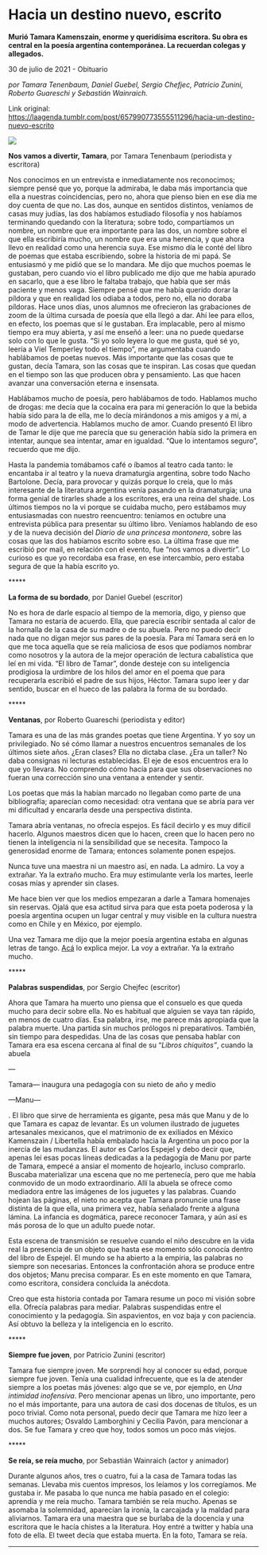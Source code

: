 # Hacia un destino nuevo, escrito

**Murió Tamara Kamenszain, enorme y queridísima escritora. Su obra es central en la poesía argentina contemporánea.  La recuerdan colegas y allegados.**

30 de julio de 2021 - Obituario

_por Tamara Tenenbaum, Daniel Guebel,  Sergio Chefjec, Patricio Zunini, Roberto Guareschi y Sebastián Wainraich._

Link original: https://laagenda.tumblr.com/post/657990773555511296/hacia-un-destino-nuevo-escrito

![](https://64.media.tumblr.com/d0114f567f8c641b6b0e0b7b4dfb5abb/ad446ef0dee4d649-51/s500x750/04e10dc1b8df560fff4737d0ce8419caf95b4f99.png)  
  
**Nos vamos a divertir, Tamara**, por Tamara Tenenbaum (periodista y escritora)

Nos conocimos en un entrevista e inmediatamente nos reconocimos; siempre pensé que yo, porque la admiraba, le daba más importancia que ella a nuestras coincidencias, pero no, ahora que pienso bien en ese día me doy cuenta de que no. Las dos, aunque en sentidos distintos, veníamos de casas muy judías, las dos habíamos estudiado filosofía y nos habíamos terminando quedando con la literatura; sobre todo, compartíamos un nombre, un nombre que era importante para las dos, un nombre sobre el que ella escribiría mucho, un nombre que era una herencia, y que ahora llevo en realidad como una herencia suya. Ese mismo día le conté del libro de poemas que estaba escribiendo, sobre la historia de mi papá. Se entusiasmó y me pidió que se lo mandara. Me dijo que muchos poemas le gustaban, pero cuando vio el libro publicado me dijo que me había apurado en sacarlo, que a ese libro le faltaba trabajo, que había que ser más paciente y menos vaga. Siempre pensé que me había querido dorar la píldora y que en realidad los odiaba a todos, pero no, ella no doraba píldoras. Hace unos días, unos alumnos me ofrecieron las grabaciones de zoom de la última cursada de poesía que ella llegó a dar. Ahí lee para ellos, en efecto, los poemas que sí le gustaban. Era implacable, pero al mismo tiempo era muy abierta, y así me enseñó a leer: una no puede quedarse solo con lo que le gusta. “Si yo solo leyera lo que me gusta, qué sé yo, leería a Viel Temperley todo el tiempo”, me argumentaba cuando hablábamos de poetas nuevos. Más importante que las cosas que te gustan, decía Tamara, son las cosas que te inspiran. Las cosas que quedan en el tiempo son las que producen obra y pensamiento. Las que hacen avanzar una conversación eterna e insensata.



Hablábamos mucho de poesía, pero hablábamos de todo. Hablamos mucho de drogas: me decía que la cocaína era para mi generación lo que la bebida había sido para la de ella, me lo decía mirándonos a mis amigos y a mí, a modo de advertencia. Hablamos mucho de amor. Cuando presentó El libro de Tamar le dije que me parecía que su generación había sido la primera en intentar, aunque sea intentar, amar en igualdad. “Que lo intentamos seguro”, recuerdo que me dijo.



Hasta la pandemia tomábamos café o íbamos al teatro cada tanto: le encantaba ir al teatro y la nueva dramaturgia argentina, sobre todo Nacho Bartolone. Decía, para provocar y quizás porque lo creía, que lo más interesante de la literatura argentina venía pasando en la dramaturgia; una forma genial de tirarles shade a los escritores, era una reina del shade. Los últimos tiempos no la vi porque se cuidaba mucho, pero estábamos muy entusiasmadas con nuestro reencuentro: teníamos en octubre una entrevista pública para presentar su último libro. Veníamos hablando de eso y de la nueva decisión del *Diario de una princesa montonera*, sobre las cosas que las dos habíamos escrito sobre eso. La última frase que me escribió por mail, en relación con el evento, fue “nos vamos a divertir”. Lo curioso es que yo recordaba esa frase, en ese intercambio, pero estaba segura de que la había escrito yo. 

  


\*\*\*\*\*


 

**La forma de su bordado**, por Daniel Guebel (escritor)



No es hora de darle espacio al tiempo de la memoria, digo, y pienso que Tamara no estaría de acuerdo. Ella, que parecía escribir sentada al calor de la hornalla de la casa de su madre o de su abuela. Pero no puedo decir nada que no digan mejor sus pares de la poesía. Para mí Tamara será en lo que me toca aquella que se reía maliciosa de esos que podíamos nombrar como nosotros y la autora de la mejor operación de lectura cabalística que leí en mi vida. “El libro de Tamar”, donde desteje con su inteligencia prodigiosa la urdimbre de los hilos del amor en el poema que para recuperarla escribió el padre de sus hijos, Héctor. Tamara supo leer y dar sentido, buscar en el hueco de las palabra la forma de su bordado.

  





\*\*\*\*\*

  


**Ventanas**, por Roberto Guareschi (periodista y editor)

Tamara es una de las más grandes poetas que tiene Argentina. Y yo soy un privilegiado. No sé cómo llamar a nuestros encuentros semanales de los últimos siete años. ¿Eran clases? Ella no dictaba clase. ¿Era un taller? No daba consignas ni lecturas establecidas. El eje de esos encuentros era lo que yo llevara. No comprendo cómo hacía para que sus observaciones no fueran una corrección sino una ventana a entender y sentir.

Los poetas que más la habían marcado no llegaban como parte de una bibliografía; aparecían como necesidad: otra ventana que se abría para ver mi dificultad y encararla  desde una perspectiva distinta.

Tamara abría ventanas, no ofrecía espejos. Es fácil decirlo y es muy difícil hacerlo. Algunos maestros dicen que lo hacen, creen que lo hacen pero no tienen la inteligencia ni la sensibilidad que se necesita. Tampoco la generosidad enorme de Tamara; entonces solamente ponen espejos.

Nunca tuve una maestra ni un maestro así, en nada. La admiro. La voy a extrañar. Ya la extraño mucho. Era muy estimulante verla los martes, leerle cosas mías y aprender sin clases.

Me hace bien ver que los medios empezaran a darle a Tamara homenajes sin reservas. Ojalá que esa actitud sirva para que esta poeta poderosa y la poesía argentina ocupen un lugar central y muy visible en la cultura nuestra como en Chile y en México, por ejemplo.

Una vez Tamara me dijo que la mejor poesía argentina estaba en algunas letras de tango. [Acá](http://letras-uruguay.espaciolatino.com/aaa/kamenszain_tamara/personas_del_tango.htm) lo explica mejor. La voy a extrañar. Ya la extraño mucho.

  


\*\*\*\*\*


**Palabras suspendidas**, por Sergio Chejfec (escritor)

Ahora que Tamara ha muerto uno piensa que el consuelo es que queda mucho para decir sobre ella. No es habitual que alguien se vaya tan rápido, en menos de cuatro días. Esa palabra, irse, me parece más apropiada que la palabra muerte. Una partida sin muchos prólogos ni preparativos. También, sin tiempo para despedidas. Una de las cosas que pensaba hablar con Tamara era esa escena cercana al final de su “*Libros chiquitos”*, cuando la abuela 

—

Tamara— inaugura una pedagogía con su nieto de año y medio 

—Manu—

. El libro que sirve de herramienta es gigante, pesa más que Manu y de lo que Tamara es capaz de levantar. Es un volumen ilustrado de juguetes artesanales mexicanos, que el matrimonio de ex exiliados en México Kamenszain / Libertella había embalado hacia la Argentina un poco por la inercia de las mudanzas. El autor es Carlos Espejel y debo decir que, apenas leí esas pocas líneas dedicadas a la pedagogía de Manu por parte de Tamara, empecé a ansiar el momento de hojearlo, incluso comprarlo. Buscaba materializar una escena que no me pertenecía, pero que me había conmovido de un modo extraordinario. Allí la abuela se ofrece como mediadora entre las imágenes de los juguetes y las palabras. Cuando hojean las páginas, el nieto no acepta que Tamara pronuncie una frase distinta de la que ella, una primera vez, había señalado frente a alguna lámina. La infancia es dogmática, parece reconocer Tamara, y aún así es más porosa de lo que un adulto puede notar.

Esta escena de transmisión se resuelve cuando el niño descubre en la vida real la presencia de un objeto que hasta ese momento sólo conocía dentro del libro de Espejel. El mundo se ha abierto a la empiria, las palabras no siempre son necesarias. Entonces la confrontación ahora se produce entre dos objetos; Manu precisa comparar. Es en este momento en que Tamara, como escritora, considera concluida la anécdota.

Creo que esta historia contada por Tamara resume un poco mi visión sobre ella. Ofrecía palabras para mediar. Palabras suspendidas entre el conocimiento y la pedagogía. Sin aspavientos, en voz baja y con paciencia. Así obtuvo la belleza y la inteligencia en lo escrito.  


  


\*\*\*\*\*



**Siempre fue joven**, por Patricio Zunini (escritor)





Tamara fue siempre joven. Me sorprendí hoy al conocer su edad, porque siempre fue joven. Tenía una cualidad infrecuente, que es la de atender siempre a los poetas más jóvenes: algo que se ve, por ejemplo, en *Una intimidad inofensiva*. Pero mencionar apenas un libro, uno importante, pero no el más importante, para una autora de casi dos docenas de títulos, es un poco trivial. Como nota personal, puedo decir que Tamara me hizo leer a muchos autores; Osvaldo Lamborghini y Cecilia Pavón, para mencionar a dos. Se fue Tamara y creo que hoy, todos somos un poco más viejos.



\*\*\*\*\*



**Se reía, se reía mucho**, por Sebastián Wainraich (actor y animador)



Durante algunos años, tres o cuatro, fui a la casa de Tamara todas las semanas. Llevaba mis cuentos impresos, los leíamos y los corregíamos. Me gustaba ir. Me pasaba lo que nunca me había pasado en el colegio: aprendía y me reía mucho. Tamara también se reía mucho. Apenas se asomaba la solemnidad, aparecían la ironía, la carcajada y la maldad para aliviarnos. Tamara era una maestra que se burlaba de la docencia y una escritora que le hacía chistes a la literatura. Hoy entré a twitter y había una foto de ella. El tweet decía que estaba muerta. En la foto, Tamara se reía. 

  




---

